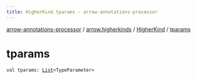 ```yaml
---
title: HigherKind.tparams - arrow-annotations-processor
---
```


[arrow-annotations-processor](../../index.html) / [arrow.higherkinds](../index.html) / [HigherKind](index.html) / [tparams](./tparams.html)

# tparams

`val tparams: `[`List`](https://kotlinlang.org/api/latest/jvm/stdlib/kotlin.collections/-list/index.html)`<TypeParameter>`